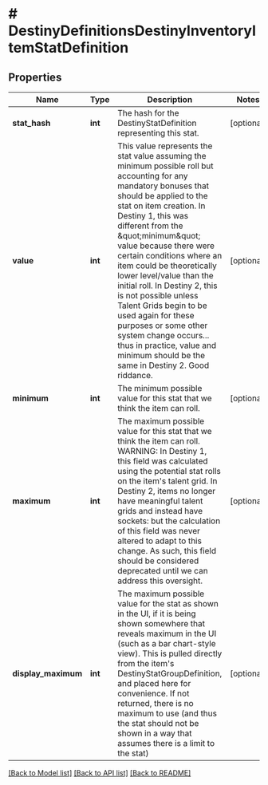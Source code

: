 # # DestinyDefinitionsDestinyInventoryItemStatDefinition

## Properties

Name | Type | Description | Notes
------------ | ------------- | ------------- | -------------
**stat_hash** | **int** | The hash for the DestinyStatDefinition representing this stat. | [optional]
**value** | **int** | This value represents the stat value assuming the minimum possible roll but accounting for any mandatory bonuses that should be applied to the stat on item creation.  In Destiny 1, this was different from the \&quot;minimum\&quot; value because there were certain conditions where an item could be theoretically lower level/value than the initial roll.   In Destiny 2, this is not possible unless Talent Grids begin to be used again for these purposes or some other system change occurs... thus in practice, value and minimum should be the same in Destiny 2. Good riddance. | [optional]
**minimum** | **int** | The minimum possible value for this stat that we think the item can roll. | [optional]
**maximum** | **int** | The maximum possible value for this stat that we think the item can roll.  WARNING: In Destiny 1, this field was calculated using the potential stat rolls on the item&#39;s talent grid. In Destiny 2, items no longer have meaningful talent grids and instead have sockets: but the calculation of this field was never altered to adapt to this change. As such, this field should be considered deprecated until we can address this oversight. | [optional]
**display_maximum** | **int** | The maximum possible value for the stat as shown in the UI, if it is being shown somewhere that reveals maximum in the UI (such as a bar chart-style view).  This is pulled directly from the item&#39;s DestinyStatGroupDefinition, and placed here for convenience.  If not returned, there is no maximum to use (and thus the stat should not be shown in a way that assumes there is a limit to the stat) | [optional]

[[Back to Model list]](../../README.md#models) [[Back to API list]](../../README.md#endpoints) [[Back to README]](../../README.md)
